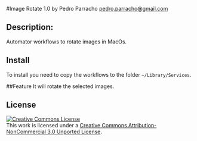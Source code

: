 #Image Rotate 1.0
by Pedro Parracho <pedro.parracho@gmail.com>

## Description:
Automator workflows to rotate images in MacOs. 
 
## Install
To install you need to copy the workflows to the folder `~/Library/Services`.

##Feature
It will rotate the selected images.

## License

<a rel="license" href="http://creativecommons.org/licenses/by-nc/3.0/"><img alt="Creative Commons License" style="border-width:0" src="http://i.creativecommons.org/l/by-nc/3.0/88x31.png" /></a><br />This work is licensed under a <a rel="license" href="http://creativecommons.org/licenses/by-nc/3.0/">Creative Commons Attribution-NonCommercial 3.0 Unported License</a>.
